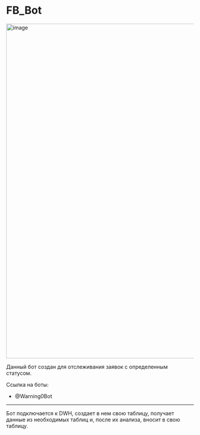 # FB_Bot

<img width="900" height="900" alt="image" src="https://github.com/user-attachments/assets/535ff232-5f4b-4a4d-8b69-56ac0e25b31b" />


Данный бот создан для отслеживания заявок с определенным статусом.

Ссылка на боты:
- @Warning0Bot

---

Бот подключается к DWH, создает в нем свою таблицу, получает данные из необходимых таблиц и, после их анализа, вносит в свою таблицу.
